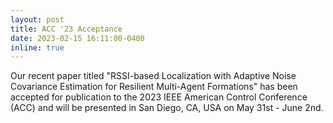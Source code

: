 ```yaml
---
layout: post
title: ACC '23 Acceptance
date: 2023-02-15 16:11:00-0400
inline: true
---
```


Our recent paper titled "RSSI-based Localization with Adaptive Noise Covariance Estimation for Resilient Multi-Agent Formations" has been 
accepted for publication to the 2023 IEEE American Control Conference (ACC) and will be presented in San Diego, CA, USA on May 31st - June 2nd.
